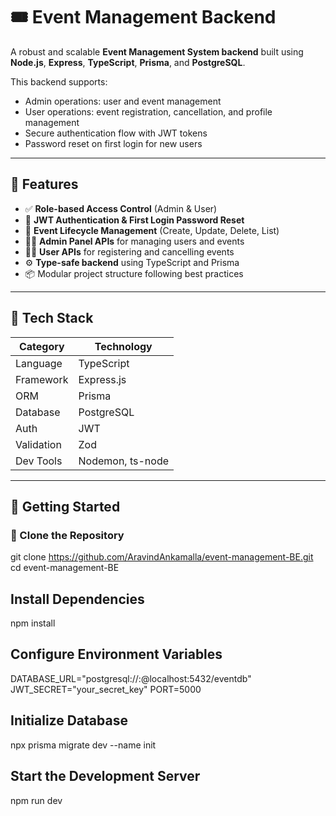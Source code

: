 # 🎟️ Event Management Backend

A robust and scalable **Event Management System backend** built using **Node.js**, **Express**, **TypeScript**, **Prisma**, and **PostgreSQL**.

This backend supports:
- Admin operations: user and event management
- User operations: event registration, cancellation, and profile management
- Secure authentication flow with JWT tokens
- Password reset on first login for new users

---

## 🌟 Features

- ✅ **Role-based Access Control** (Admin & User)
- 🔐 **JWT Authentication & First Login Password Reset**
- 📅 **Event Lifecycle Management** (Create, Update, Delete, List)
- 🧑‍💼 **Admin Panel APIs** for managing users and events
- 🙋‍♂️ **User APIs** for registering and cancelling events
- ⚙️ **Type-safe backend** using TypeScript and Prisma
- 📦 Modular project structure following best practices

---

## 🧰 Tech Stack

| Category         | Technology             |
|------------------|------------------------|
| Language         | TypeScript             |
| Framework        | Express.js             |
| ORM              | Prisma                 |
| Database         | PostgreSQL             |
| Auth             | JWT                    |
| Validation       | Zod                    |
| Dev Tools        | Nodemon, ts-node       |

---
## 🚀 Getting Started

### 🔽 Clone the Repository

git clone https://github.com/AravindAnkamalla/event-management-BE.git
cd event-management-BE

## Install Dependencies
npm install

## Configure Environment Variables

DATABASE_URL="postgresql://<user>:<password>@localhost:5432/eventdb"
JWT_SECRET="your_secret_key"
PORT=5000

## Initialize Database
npx prisma migrate dev --name init

## Start the Development Server
npm run dev


